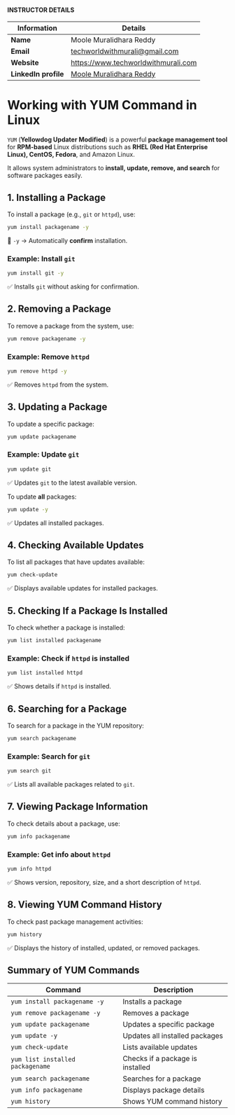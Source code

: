 #### INSTRUCTOR DETAILS

|  Information             | Details                                                                      |
|----------------------    |------------------------------------------------------------------------------|
| **Name**                 | Moole Muralidhara Reddy                                                      |
| **Email**                | techworldwithmurali@gmail.com                                                |
| **Website**              | https://www.techworldwithmurali.com               |
| **LinkedIn profile**     | [Moole Muralidhara Reddy](https://www.linkedin.com/in/moole-muralidhara-reddy) |

# **Working with YUM Command in Linux**  

`YUM` (**Yellowdog Updater Modified**) is a powerful **package management tool** for **RPM-based** Linux distributions such as **RHEL (Red Hat Enterprise Linux), CentOS, Fedora**, and Amazon Linux.  

It allows system administrators to **install, update, remove, and search** for software packages easily.  

## **1. Installing a Package**  

To install a package (e.g., `git` or `httpd`), use:  
```sh
yum install packagename -y
```
🔹 `-y` → Automatically **confirm** installation.  

### **Example:** Install `git`
```sh
yum install git -y
```
✅ Installs `git` without asking for confirmation.  

## **2. Removing a Package**  

To remove a package from the system, use:  
```sh
yum remove packagename -y
```

### **Example:** Remove `httpd`
```sh
yum remove httpd -y
```
✅ Removes `httpd` from the system.  

## **3. Updating a Package**  

To update a specific package:  
```sh
yum update packagename
```

### **Example:** Update `git`
```sh
yum update git
```
✅ Updates `git` to the latest available version.  

To update **all** packages:  
```sh
yum update -y
```
✅ Updates all installed packages.  

## **4. Checking Available Updates**  

To list all packages that have updates available:  
```sh
yum check-update
```
✅ Displays available updates for installed packages.  


## **5. Checking If a Package Is Installed**  

To check whether a package is installed:  
```sh
yum list installed packagename
```

### **Example:** Check if `httpd` is installed
```sh
yum list installed httpd
```
✅ Shows details if `httpd` is installed.  

## **6. Searching for a Package**  

To search for a package in the YUM repository:  
```sh
yum search packagename
```

### **Example:** Search for `git`
```sh
yum search git
```
✅ Lists all available packages related to `git`.  


## **7. Viewing Package Information**  

To check details about a package, use:  
```sh
yum info packagename
```

### **Example:** Get info about `httpd`
```sh
yum info httpd
```
✅ Shows version, repository, size, and a short description of `httpd`.  

## **8. Viewing YUM Command History**  

To check past package management activities:  
```sh
yum history
```
✅ Displays the history of installed, updated, or removed packages.  


## **Summary of YUM Commands**  

| Command | Description |
|---------|-------------|
| `yum install packagename -y` | Installs a package |
| `yum remove packagename -y` | Removes a package |
| `yum update packagename` | Updates a specific package |
| `yum update -y` | Updates all installed packages |
| `yum check-update` | Lists available updates |
| `yum list installed packagename` | Checks if a package is installed |
| `yum search packagename` | Searches for a package |
| `yum info packagename` | Displays package details |
| `yum history` | Shows YUM command history |
